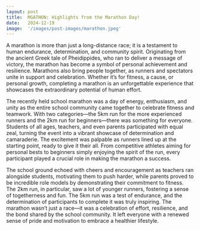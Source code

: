 ```yaml
---
layout: post
title:  MGATHON: Highlights from the Marathon Day!
date:   2024-12-19
image:  '/images/post-images/marathon.jpeg'
---
```

A marathon is more than just a long-distance race; it is a testament to human endurance, determination, and community spirit. Originating from the ancient Greek tale of Pheidippides, who ran to deliver a message of victory, the marathon has become a symbol of personal achievement and resilience. Marathons also bring people together, as runners and spectators unite in support and celebration. Whether it’s for fitness, a cause, or personal growth, completing a marathon is an unforgettable experience that showcases the extraordinary potential of human effort.

The recently held school marathon was a day of energy, enthusiasm, and unity as the entire school community came together to celebrate fitness and teamwork. With two categories—the 5km run for the more experienced runners and the 2km run for beginners—there was something for everyone. Students of all ages, teachers, and even parents participated with equal zeal, turning the event into a vibrant showcase of determination and camaraderie. The excitement was palpable as runners lined up at the starting point, ready to give it their all. From competitive athletes aiming for personal bests to beginners simply enjoying the spirit of the run, every participant played a crucial role in making the marathon a success.

The school ground echoed with cheers and encouragement as teachers ran alongside students, motivating them to push harder, while parents proved to be incredible role models by demonstrating their commitment to fitness. The 2km run, in particular, saw a lot of younger runners, fostering a sense of togetherness and fun. The 5km run was a test of endurance, and the determination of participants to complete it was truly inspiring. The marathon wasn’t just a race—it was a celebration of effort, resilience, and the bond shared by the school community. It left everyone with a renewed sense of pride and motivation to embrace a healthier lifestyle.
